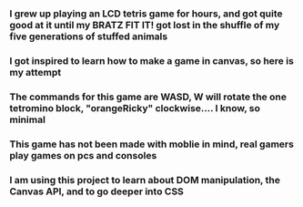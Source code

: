 ### I grew up playing an LCD tetris game for hours, and got quite good at it until my BRATZ FIT IT! got lost in the shuffle of my five generations of stuffed animals

### I got inspired to learn how to make a game in canvas, so here is my attempt
### The commands for this game are WASD, W will rotate the one tetromino block, "orangeRicky" clockwise.... I know, so minimal

### This game has not been made with moblie in mind, real gamers play games on pcs and consoles

### I am using this project to learn about DOM manipulation, the Canvas API, and to go deeper into CSS

![]()
